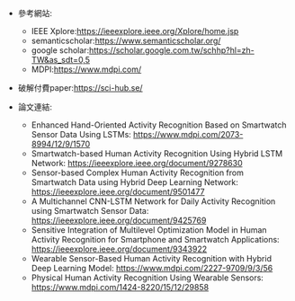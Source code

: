 * 參考網站:  
  * IEEE Xplore:<https://ieeexplore.ieee.org/Xplore/home.jsp>  
  * semanticscholar:<https://www.semanticscholar.org/>  
  * google scholar:<https://scholar.google.com.tw/schhp?hl=zh-TW&as_sdt=0,5>  
  * MDPI:<https://www.mdpi.com/>  

* 破解付費paper:<https://sci-hub.se/>

* 論文連結: 
  * Enhanced Hand-Oriented Activity Recognition Based on Smartwatch Sensor Data Using LSTMs:  <https://www.mdpi.com/2073-8994/12/9/1570>   
  * Smartwatch-based Human Activity Recognition Using Hybrid LSTM Network:    <https://ieeexplore.ieee.org/document/9278630>  
  * Sensor-based Complex Human Activity Recognition from Smartwatch Data using Hybrid Deep Learning Network:  <https://ieeexplore.ieee.org/document/9501477>  
  * A Multichannel CNN-LSTM Network for Daily Activity Recognition using Smartwatch Sensor Data:  <https://ieeexplore.ieee.org/document/9425769>  
  * Sensitive Integration of Multilevel Optimization Model in Human Activity Recognition for Smartphone and Smartwatch Applications:  <https://ieeexplore.ieee.org/document/9343922> 
  *  Wearable Sensor-Based Human Activity Recognition with Hybrid Deep Learning Model:  <https://www.mdpi.com/2227-9709/9/3/56>  
  *  Physical Human Activity Recognition Using Wearable Sensors:  <https://www.mdpi.com/1424-8220/15/12/29858>  

